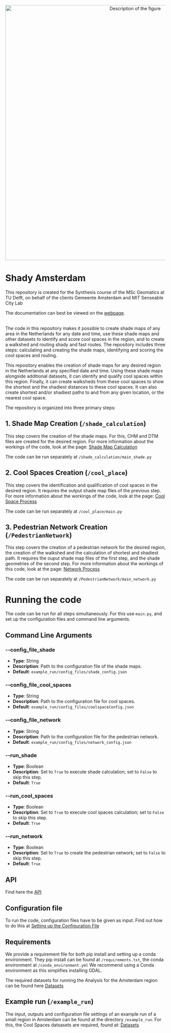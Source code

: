 <p align="center">
  <img src="figs/githubcover.jpg" alt="Description of the figure" width="800"/>
  <br>
</p>

# Shady Amsterdam
This repository is created for the Synthesis course of the MSc Geomatics at TU Delft, on behalf of the clients Gemeente Amsterdam and MIT Senseable City Lab

The documentation can best be viewed on the [webpage](https://jsscmnhn.github.io/shady_amsterdam/).

\
The code in this repository makes it possible to create shade maps of any area in the Netherlands for any date and time,
use these shade maps and other datasets to identify and score cool spaces in the region, and to create a walkshed and
routing shady and fast routes. The repository includes three steps: calculating and creating the shade maps, identifying and scoring the cool spaces and routing. 

This repository enables the creation of shade maps for any desired region in the Netherlands at any specified date and time.
Using these shade maps alongside additional datasets, it can identify and qualify cool spaces within this region. Finally,
it can create walksheds from these cool spaces to show the shortest and the shadiest distances to these cool spaces. It
can also create shortest and/or shadiest paths to and from any given location, or the nearest cool space.

The repository is organized into three primary steps:

## 1.  Shade Map Creation (`/shade_calculation`)
This step covers the creation of the shade maps. For this, CHM and DTM files are created for the desired region. For more information about the workings of the code, look at the page:  [Shade Map Calculation](docs/Shade-Map-Calculation.md)

The code can be run separately at `/shade_calculation/main_shade.py`

## 2. Cool Spaces Creation (`/cool_place`)
This step covers the identification and qualification of cool spaces in the desired region. It requires the output shade map files of the previous step.
For more information about the workings of the code, look at the page:  [Cool Space Process](docs/Cool-Spaces.md)

The code can be run separately at `/cool_place/main.py`

## 3. Pedestrian Network Creation (`/PedestrianNetwork`)
This step covers the creation of a pedestrian network for the desired region, the creation of the walkshed and the calculation of shortest and shadiest path. It requires the ouput shade map
files of the first step, and the shade geometries of the second step. 
For more information about the workings of this code, look at the page:  [Network Process](docs/Network.md)

The code can be run separately at `/PedestrianNetwork/main_network.py`

# Running the code 
The code can be run for all steps simultaneously. For this use `main.py`, and set up the configuration files and command line arguments.

## Command Line Arguments

### --config_file_shade
- **Type**: String
- **Description**: Path to the configuration file of the shade maps. 
- **Default**: `example_run/config_files/shade_config.json`

### --config_file_cool_spaces
- **Type**: String
- **Description**: Path to the configuration file for cool spaces.
- **Default**: `example_run/config_files/coolspaceConfig.json`

### --config_file_network
- **Type**: String
- **Description**: Path to the configuration file for the pedestrian network.
- **Default**: `example_run/config_files/network_config.json`

### --run_shade
- **Type**: Boolean
- **Description**: Set to `True` to execute shade calculation; set to `False` to skip this step.
- **Default**: `True`

### --run_cool_spaces
- **Type**: Boolean
- **Description**: Set to `True` to execute cool spaces calculation; set to `False` to skip this step.
- **Default**: `True`

### --run_network
- **Type**: Boolean
- **Description**: Set to `True` to create the pedestrian network; set to `False` to skip this step.
- **Default**: `True`

## API
Find here the [API](docs/api.md)

## Configuration file 
To run the code, configuration files have to be given as input. Find out how to do this at  [Setting up the Configuration File](docs/Configuration-setup.md)

## Requirements
We provide a requirement file for both pip install and setting up a conda environment. They pip install can be found at `/requirements.txt`,
the conda environment at `/conda_environment.yml`
We recommend using a Conda environment as this simplifies installing GDAL. 

The required datasets for running the Analysis for the Amsterdam region can be found here [Datasets](https://drive.google.com/drive/folders/1LsNp03WkUEMMzGZZci4n8d7l7EE5ZUVt)

## Example run (`/example_run`)
The input, outputs and configuration file settings of an example run of a small region in Amsterdam can be found at  the directory `/example_run`.
For this, the Cool Spaces datsasets are required, found at: [Datasets](https://drive.google.com/drive/folders/1LsNp03WkUEMMzGZZci4n8d7l7EE5ZUVt)